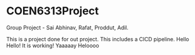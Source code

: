 # COEN6313Project
Group Project - Sai Abhinav, Rafat, Proddut, Adil.

This is a project done for out project. This includes a CICD pipeline.
Hello Hello!
It is working! Yaaaaay
Heloooo
